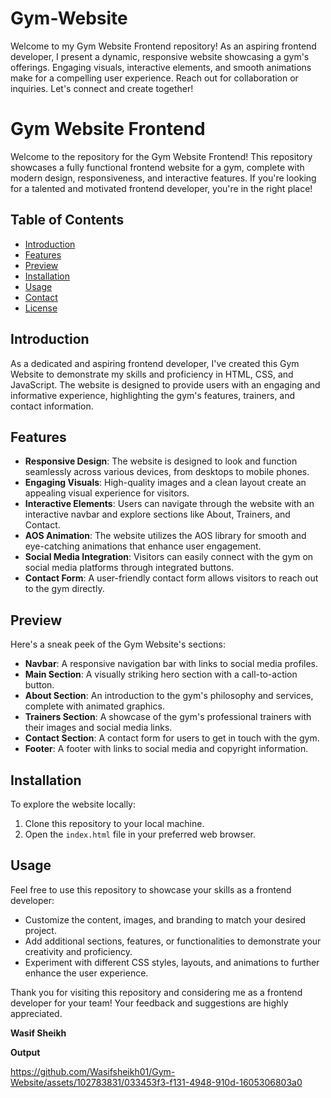 # Gym-Website
Welcome to my Gym Website Frontend repository! As an aspiring frontend developer, I present a dynamic, responsive website showcasing a gym's offerings. Engaging visuals, interactive elements, and smooth animations make for a compelling user experience. Reach out for collaboration or inquiries. Let's connect and create together!


 # Gym Website Frontend

Welcome to the repository for the Gym Website Frontend! This repository showcases a fully functional frontend website for a gym, complete with modern design, responsiveness, and interactive features. If you're looking for a talented and motivated frontend developer, you're in the right place!

## Table of Contents

- [Introduction](#introduction)
- [Features](#features)
- [Preview](#preview)
- [Installation](#installation)
- [Usage](#usage)
- [Contact](#contact)
- [License](#license)

## Introduction

As a dedicated and aspiring frontend developer, I've created this Gym Website to demonstrate my skills and proficiency in HTML, CSS, and JavaScript. The website is designed to provide users with an engaging and informative experience, highlighting the gym's features, trainers, and contact information.

## Features

- **Responsive Design**: The website is designed to look and function seamlessly across various devices, from desktops to mobile phones.
- **Engaging Visuals**: High-quality images and a clean layout create an appealing visual experience for visitors.
- **Interactive Elements**: Users can navigate through the website with an interactive navbar and explore sections like About, Trainers, and Contact.
- **AOS Animation**: The website utilizes the AOS library for smooth and eye-catching animations that enhance user engagement.
- **Social Media Integration**: Visitors can easily connect with the gym on social media platforms through integrated buttons.
- **Contact Form**: A user-friendly contact form allows visitors to reach out to the gym directly.

## Preview

Here's a sneak peek of the Gym Website's sections:

- **Navbar**: A responsive navigation bar with links to social media profiles.
- **Main Section**: A visually striking hero section with a call-to-action button.
- **About Section**: An introduction to the gym's philosophy and services, complete with animated graphics.
- **Trainers Section**: A showcase of the gym's professional trainers with their images and social media links.
- **Contact Section**: A contact form for users to get in touch with the gym.
- **Footer**: A footer with links to social media and copyright information.

## Installation

To explore the website locally:

1. Clone this repository to your local machine.
2. Open the `index.html` file in your preferred web browser.

## Usage

Feel free to use this repository to showcase your skills as a frontend developer:

- Customize the content, images, and branding to match your desired project.
- Add additional sections, features, or functionalities to demonstrate your creativity and proficiency.
- Experiment with different CSS styles, layouts, and animations to further enhance the user experience.

Thank you for visiting this repository and considering me as a frontend developer for your team! Your feedback and suggestions are highly appreciated. 

**Wasif Sheikh**



**Output**



https://github.com/Wasifsheikh01/Gym-Website/assets/102783831/033453f3-f131-4948-910d-1605306803a0

